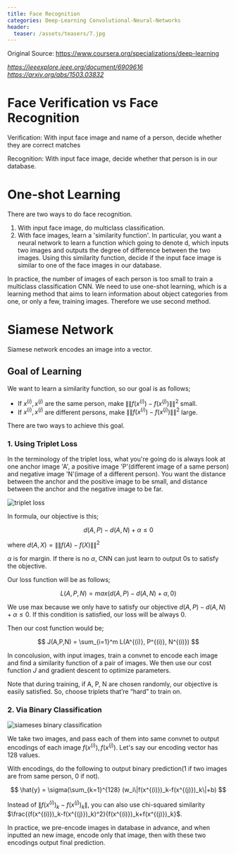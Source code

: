 ```yaml
---
title: Face Recognition
categories: Deep-Learning Convolutional-Neural-Networks
header:
  teaser: /assets/teasers/7.jpg
---
```




Original Source: https://www.coursera.org/specializations/deep-learning



*https://ieeexplore.ieee.org/document/6909616* <br>
*https://arxiv.org/abs/1503.03832*

# Face Verification vs Face Recognition

Verification: With input face image and name of a person, decide whether they are correct matches

Recognition: With input face image, decide whether that person is in our database.

# One-shot Learning

There are two ways to do face recognition.

1. With input face image, do multiclass classification.
2. With face images, learn a 'similarity function'. In particular, you want a neural network to learn a function which going to denote d, which inputs two images and outputs the degree of difference between the two images. Using this similarity function, decide if the input face image is similar to one of the face images in our database.

In practice, the number of images of each person is too small to train a multiclass classification CNN. We need to use one-shot learning, which is a learning method that aims to learn information about object categories from one, or only a few, training images. Therefore we use second method.

# Siamese Network

Siamese network encodes an image into a vector.

## Goal of Learning

We want to learn a similarity function, so our goal is as follows;

* If $x^{(i)}, x^{(j)}$ are the same person, make $\|\|f(x^{(i)})-f(x^{(j)})\|\|^2$ small.
* If $x^{(i)}, x^{(j)}$ are different persons, make $\|\|f(x^{(i)})-f(x^{(j)})\|\|^2$ large.

There are two ways to achieve this goal.

### 1. Using Triplet Loss

In the terminology of the triplet loss, what you're going do is always look at one anchor image 'A', a positive image 'P'(different image of a same person) and negative image 'N'(image of a different person). You want the distance between the anchor and the positive image to be small, and distance between the anchor and the negative image to be far.

![triplet loss](https://lh3.googleusercontent.com/OeAQLgCdU-MFiX7L2WT1PqEFfXDX9F8KhYXHWlZ74AMBbVeGnB5cQ-ifD4rkSXN1i-5tRG6JBksERdv-bwO1S7gxiHoMkO2kBlNhp3WlAhN5sW96nf75xadThKUKt07exLbYpeSPaw=w2400)

In formula, our objective is this;

$$
d(A,P)-d(A,N) + \alpha \leq 0
$$

where $d(A,X)=\|\|f(A)-f(X)\|\|^2$

$\alpha$ is for margin. If there is no $\alpha$, CNN can just learn to output 0s to satisfy the objective.

Our loss function will be as follows;

$$
L(A,P,N) = max(d(A,P)-d(A,N) + \alpha, 0)
$$

We use max because we only have to satisfy our objective $d(A,P)-d(A,N) + \alpha \leq 0$. If this condition is satisfied, our loss will be always 0.

Then our cost function would be;

$$
J(A,P,N) = \sum_{i=1}^m L(A^{(i)}, P^{(i)}, N^{(i)})
$$

In concolusion, with input images, train a convnet to encode each image and find a similarity function of a pair of images. We then use our cost function $J$ and gradient descent to optimize parameters.

Note that during training, if A, P, N are chosen randomly, our objective is easily satisfied. So, choose triplets that’re “hard” to train on.

### 2. Via Binary Classification

![siameses binary classification](https://lh3.googleusercontent.com/wgcWZOYbCZKE2qqUsOp3FMsfwNjJGfa20N5IszKl6-6pJL54gx7l5ciUjAc25EQSJE6CX5fGLx7XFrdGPddOqCsVGpO5ijkSvBXhZvujQyiBGWjbwh0eu7rl4gcf_mvIOJvz2sRUrw=w2400)

We take two images, and pass each of them into same convnet to output encodings of each image $f(x^{(i)}), f(x^{(j)})$. Let's say our encoding vector has 128 values.

With encodings, do the following to output binary prediction(1 if two images are from same person, 0 if not).

$$
\hat{y} = \sigma(\sum_{k=1}^{128} (w_i\|f(x^{(i)})_k-f(x^{(j)})_k\|+b)
$$

Instead of $\|f(x^{(i)})_k-f(x^{(j)})_k\|$, you can also use chi-squared similarity $\frac{(f(x^{(i)})_k-f(x^{(j)})_k)^2}{f(x^{(i)})_k+f(x^{(j)})_k}$.

In practice, we pre-encode images in database in advance, and when inputted an new image, encode only that image, then with these two encodings output final prediction.
